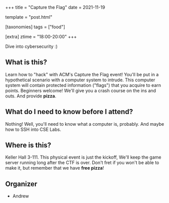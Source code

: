 +++
title = "Capture the Flag"
date = 2021-11-19

template = "post.html"

[taxonomies]
tags = ["food"]

[extra]
ztime = "18:00-20:00"
+++

Dive into cybersecurity :)

<!-- more -->

## What is this?

Learn how to "hack" with ACM's Capture the Flag event! You'll be put in a hypothetical scenario with
a computer system to intrude. This computer system will contain protected information ("flags") that
you acquire to earn points. Beginners welcome! We'll give you a crash course on the ins and
outs. And provide **pizza**.

## What do I need to know before I attend?

Nothing! Well, you'll need to know what a computer is, probably. And maybe how to SSH into CSE Labs.

## Where is this?

Keller Hall 3-111. This physical event is just the kickoff, We'll keep the game server running long
after the CTF is over. Don't fret if you won't be able to make it, but remember that we have **free
pizza**!

## Organizer

* Andrew


